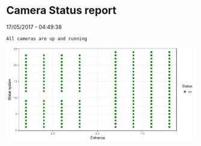 Camera Status report
================
17/05/2017 - 04:49:38

    All cameras are up and running

![](camreport_files/figure-markdown_github/unnamed-chunk-2-1.png)
